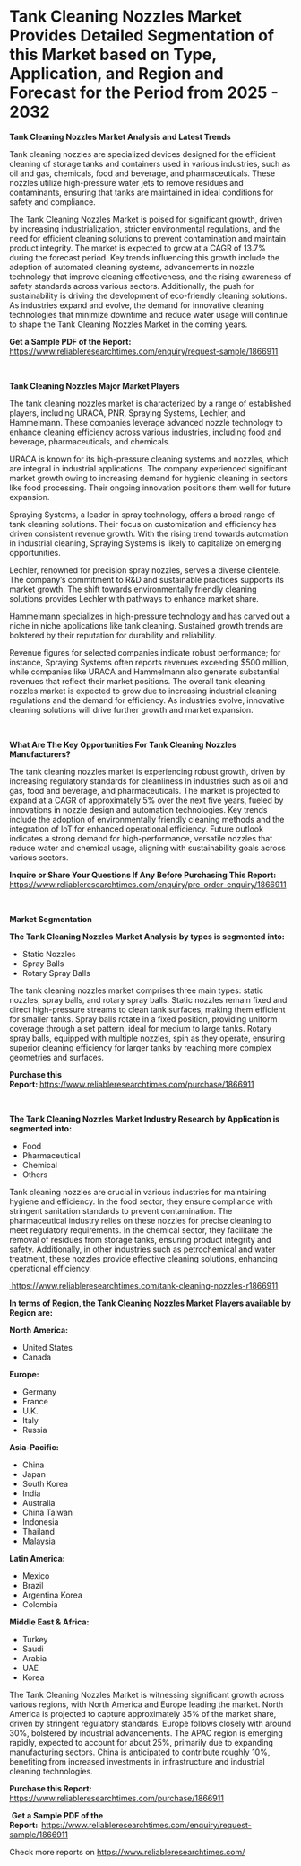 <p><h1>Tank Cleaning Nozzles Market Provides Detailed Segmentation of this Market based on Type, Application, and Region and Forecast for the Period from 2025 - 2032</h1></p><p><strong>Tank Cleaning Nozzles Market Analysis and Latest Trends</strong></p>
<p><p>Tank cleaning nozzles are specialized devices designed for the efficient cleaning of storage tanks and containers used in various industries, such as oil and gas, chemicals, food and beverage, and pharmaceuticals. These nozzles utilize high-pressure water jets to remove residues and contaminants, ensuring that tanks are maintained in ideal conditions for safety and compliance.</p><p>The Tank Cleaning Nozzles Market is poised for significant growth, driven by increasing industrialization, stricter environmental regulations, and the need for efficient cleaning solutions to prevent contamination and maintain product integrity. The market is expected to grow at a CAGR of 13.7% during the forecast period. Key trends influencing this growth include the adoption of automated cleaning systems, advancements in nozzle technology that improve cleaning effectiveness, and the rising awareness of safety standards across various sectors. Additionally, the push for sustainability is driving the development of eco-friendly cleaning solutions. As industries expand and evolve, the demand for innovative cleaning technologies that minimize downtime and reduce water usage will continue to shape the Tank Cleaning Nozzles Market in the coming years.</p></p>
<p><strong>Get a Sample PDF of the Report:&nbsp;</strong> <a href="https://www.reliableresearchtimes.com/enquiry/request-sample/1866911?utm_campaign=2567&utm_medium=2&utm_source=Github&utm_content=ia&utm_term=22022025&utm_id=tank-cleaning-nozzles">https://www.reliableresearchtimes.com/enquiry/request-sample/1866911</a></p>
<p>&nbsp;</p>
<p><strong>Tank Cleaning Nozzles Major Market Players</strong></p>
<p><p>The tank cleaning nozzles market is characterized by a range of established players, including URACA, PNR, Spraying Systems, Lechler, and Hammelmann. These companies leverage advanced nozzle technology to enhance cleaning efficiency across various industries, including food and beverage, pharmaceuticals, and chemicals.</p><p>URACA is known for its high-pressure cleaning systems and nozzles, which are integral in industrial applications. The company experienced significant market growth owing to increasing demand for hygienic cleaning in sectors like food processing. Their ongoing innovation positions them well for future expansion.</p><p>Spraying Systems, a leader in spray technology, offers a broad range of tank cleaning solutions. Their focus on customization and efficiency has driven consistent revenue growth. With the rising trend towards automation in industrial cleaning, Spraying Systems is likely to capitalize on emerging opportunities.</p><p>Lechler, renowned for precision spray nozzles, serves a diverse clientele. The company’s commitment to R&D and sustainable practices supports its market growth. The shift towards environmentally friendly cleaning solutions provides Lechler with pathways to enhance market share.</p><p>Hammelmann specializes in high-pressure technology and has carved out a niche in niche applications like tank cleaning. Sustained growth trends are bolstered by their reputation for durability and reliability.</p><p>Revenue figures for selected companies indicate robust performance; for instance, Spraying Systems often reports revenues exceeding $500 million, while companies like URACA and Hammelmann also generate substantial revenues that reflect their market positions. The overall tank cleaning nozzles market is expected to grow due to increasing industrial cleaning regulations and the demand for efficiency. As industries evolve, innovative cleaning solutions will drive further growth and market expansion.</p></p>
<p>&nbsp;</p>
<p><strong>What Are The Key Opportunities For Tank Cleaning Nozzles Manufacturers?</strong></p>
<p><p>The tank cleaning nozzles market is experiencing robust growth, driven by increasing regulatory standards for cleanliness in industries such as oil and gas, food and beverage, and pharmaceuticals. The market is projected to expand at a CAGR of approximately 5% over the next five years, fueled by innovations in nozzle design and automation technologies. Key trends include the adoption of environmentally friendly cleaning methods and the integration of IoT for enhanced operational efficiency. Future outlook indicates a strong demand for high-performance, versatile nozzles that reduce water and chemical usage, aligning with sustainability goals across various sectors.</p></p>
<p><strong>Inquire or Share Your Questions If Any Before Purchasing This Report:</strong> <a href="https://www.reliableresearchtimes.com/enquiry/pre-order-enquiry/1866911?utm_campaign=2567&utm_medium=2&utm_source=Github&utm_content=ia&utm_term=22022025&utm_id=tank-cleaning-nozzles">https://www.reliableresearchtimes.com/enquiry/pre-order-enquiry/1866911</a></p>
<p>&nbsp;</p>
<p><strong>Market Segmentation</strong></p>
<p><strong>The Tank Cleaning Nozzles Market Analysis by types is segmented into:</strong></p>
<p><ul><li>Static Nozzles</li><li>Spray Balls</li><li>Rotary Spray Balls</li></ul></p>
<p><p>The tank cleaning nozzles market comprises three main types: static nozzles, spray balls, and rotary spray balls. Static nozzles remain fixed and direct high-pressure streams to clean tank surfaces, making them efficient for smaller tanks. Spray balls rotate in a fixed position, providing uniform coverage through a set pattern, ideal for medium to large tanks. Rotary spray balls, equipped with multiple nozzles, spin as they operate, ensuring superior cleaning efficiency for larger tanks by reaching more complex geometries and surfaces.</p></p>
<p><strong>Purchase this Report:&nbsp;</strong><a href="https://www.reliableresearchtimes.com/purchase/1866911?utm_campaign=2567&utm_medium=2&utm_source=Github&utm_content=ia&utm_term=22022025&utm_id=tank-cleaning-nozzles">https://www.reliableresearchtimes.com/purchase/1866911</a></p>
<p>&nbsp;</p>
<p><strong>The Tank Cleaning Nozzles Market Industry Research by Application is segmented into:</strong></p>
<p><ul><li>Food</li><li>Pharmaceutical</li><li>Chemical</li><li>Others</li></ul></p>
<p><p>Tank cleaning nozzles are crucial in various industries for maintaining hygiene and efficiency. In the food sector, they ensure compliance with stringent sanitation standards to prevent contamination. The pharmaceutical industry relies on these nozzles for precise cleaning to meet regulatory requirements. In the chemical sector, they facilitate the removal of residues from storage tanks, ensuring product integrity and safety. Additionally, in other industries such as petrochemical and water treatment, these nozzles provide effective cleaning solutions, enhancing operational efficiency.</p></p>
<p><a href="https://www.reliableresearchtimes.com/tank-cleaning-nozzles-r1866911?utm_campaign=2567&utm_medium=2&utm_source=Github&utm_content=ia&utm_term=22022025&utm_id=tank-cleaning-nozzles">&nbsp;https://www.reliableresearchtimes.com/tank-cleaning-nozzles-r1866911</a></p>
<p><strong>In terms of Region, the Tank Cleaning Nozzles Market Players available by Region are:</strong></p>
<p>
    <p> <strong> North America: </strong>
        <ul>
            <li>United States</li>
            <li>Canada</li>
        </ul>
        </p> 
    <p> <strong> Europe: </strong>
        <ul>
            <li>Germany</li>
            <li>France</li>
            <li>U.K.</li>
            <li>Italy</li>
            <li>Russia</li>
        </ul>
        </p> 
    <p> <strong> Asia-Pacific: </strong>
        <ul>
            <li>China</li>
            <li>Japan</li>
            <li>South Korea</li>
            <li>India</li>
            <li>Australia</li>
            <li>China Taiwan</li>
            <li>Indonesia</li>
            <li>Thailand</li>
            <li>Malaysia</li>
        </ul>
        </p> 
    <p> <strong> Latin America: </strong>
        <ul>
            <li>Mexico</li>
            <li>Brazil</li>
            <li>Argentina Korea</li>
            <li>Colombia</li>
        </ul>
        </p> 
    <p> <strong> Middle East & Africa: </strong>
        <ul>
            <li>Turkey</li>
            <li>Saudi</li>
            <li>Arabia</li>
            <li>UAE</li>
            <li>Korea</li>
        </ul>
    </p>
    </p>
<p><p>The Tank Cleaning Nozzles Market is witnessing significant growth across various regions, with North America and Europe leading the market. North America is projected to capture approximately 35% of the market share, driven by stringent regulatory standards. Europe follows closely with around 30%, bolstered by industrial advancements. The APAC region is emerging rapidly, expected to account for about 25%, primarily due to expanding manufacturing sectors. China is anticipated to contribute roughly 10%, benefiting from increased investments in infrastructure and industrial cleaning technologies.</p></p>
<p><strong>Purchase this Report: </strong><a href="https://www.reliableresearchtimes.com/purchase/1866911?utm_campaign=2567&utm_medium=2&utm_source=Github&utm_content=ia&utm_term=22022025&utm_id=tank-cleaning-nozzles">https://www.reliableresearchtimes.com/purchase/1866911</a></p>
<p>&nbsp;<strong>Get a Sample PDF of the Report:&nbsp;&nbsp;</strong><a href="https://www.reliableresearchtimes.com/enquiry/request-sample/1866911?utm_campaign=2567&utm_medium=2&utm_source=Github&utm_content=ia&utm_term=22022025&utm_id=tank-cleaning-nozzles">https://www.reliableresearchtimes.com/enquiry/request-sample/1866911</a></p>
<p><strong></strong></p>
<p>Check more reports on <a href="https://www.reliableresearchtimes.com/?utm_campaign=2567&utm_medium=2&utm_source=Github&utm_content=ia&utm_term=22022025&utm_id=tank-cleaning-nozzles">https://www.reliableresearchtimes.com/</a></p>